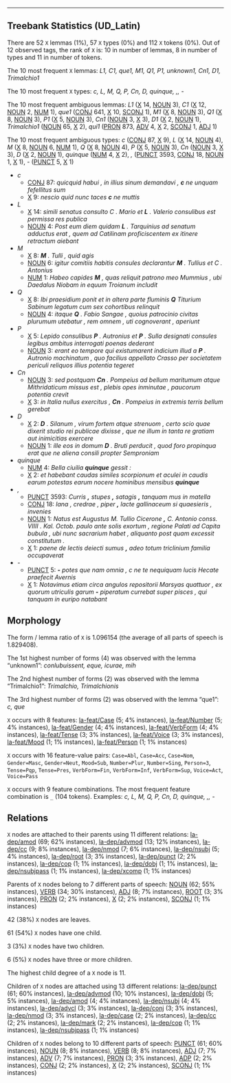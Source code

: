 

--------------------------------------------------------------------------------

## Treebank Statistics (UD_Latin)

There are 52 `X` lemmas (1%), 57 `X` types (0%) and 112 `X` tokens (0%).
Out of 12 observed tags, the rank of `X` is: 10 in number of lemmas, 8 in number of types and 11 in number of tokens.

The 10 most frequent `X` lemmas: _L1, C1, que1, M1, Q1, P1, unknown1, Cn1, D1, Trimalchio1_

The 10 most frequent `X` types:  _c, L, M, Q, P, Cn, D, quinque, ,, -_

The 10 most frequent ambiguous lemmas: _L1_ ([X]() 14, [NOUN]() 3), _C1_ ([X]() 12, [NOUN]() 2, [NUM]() 1), _que1_ ([CONJ]() 641, [X]() 10, [SCONJ]() 1), _M1_ ([X]() 8, [NOUN]() 3), _Q1_ ([X]() 8, [NOUN]() 3), _P1_ ([X]() 5, [NOUN]() 3), _Cn1_ ([NOUN]() 3, [X]() 3), _D1_ ([X]() 2, [NOUN]() 1), _Trimalchio1_ ([NOUN]() 65, [X]() 2), _qui1_ ([PRON]() 873, [ADV]() 4, [X]() 2, [SCONJ]() 1, [ADJ]() 1)

The 10 most frequent ambiguous types:  _c_ ([CONJ]() 87, [X]() 9), _L_ ([X]() 14, [NOUN]() 4), _M_ ([X]() 8, [NOUN]() 6, [NUM]() 1), _Q_ ([X]() 8, [NOUN]() 4), _P_ ([X]() 5, [NOUN]() 3), _Cn_ ([NOUN]() 3, [X]() 3), _D_ ([X]() 2, [NOUN]() 1), _quinque_ ([NUM]() 4, [X]() 2), _,_ ([PUNCT]() 3593, [CONJ]() 18, [NOUN]() 1, [X]() 1), _-_ ([PUNCT]() 5, [X]() 1)


* _c_
  * [CONJ]() 87: _quicquid habui , in illius sinum demandavi , <b>c</b> ne unquam fefellitus sum_
  * [X]() 9: _nescio quid nunc taces <b>c</b> ne muttis_
* _L_
  * [X]() 14: _simili senatus consulto C . Mario et <b>L</b> . Valerio consulibus est permissa res publica_
  * [NOUN]() 4: _Post eum diem quidam <b>L</b> . Tarquinius ad senatum adductus erat , quem ad Catilinam proficiscentem ex itinere retractum aiebant_
* _M_
  * [X]() 8: _<b>M</b> . Tulli , quid agis_
  * [NOUN]() 6: _igitur comitiis habitis consules declarantur <b>M</b> . Tullius et C . Antonius_
  * [NUM]() 1: _Habeo capides <b>M</b> , quas reliquit patrono meo Mummius , ubi Daedalus Niobam in equum Troianum includit_
* _Q_
  * [X]() 8: _Ibi praesidium ponit et in altera parte fluminis <b>Q</b> Titurium Sabinum legatum cum sex cohortibus relinquit_
  * [NOUN]() 4: _itaque <b>Q</b> . Fabio Sangae , quoius patrocinio civitas plurumum utebatur , rem omnem , uti cognoverant , aperiunt_
* _P_
  * [X]() 5: _Lepido consulibus <b>P</b> . Autronius et <b>P</b> . Sulla designati consules legibus ambitus interrogati poenas dederant_
  * [NOUN]() 3: _erant eo tempore qui existumarent indicium illud a <b>P</b> . Autronio machinatum , quo facilius appellato Crasso per societatem periculi reliquos illius potentia tegeret_
* _Cn_
  * [NOUN]() 3: _sed postquam <b>Cn</b> . Pompeius ad bellum maritumum atque Mithridaticum missus est , plebis opes inminutae , paucorum potentia crevit_
  * [X]() 3: _in Italia nullus exercitus , <b>Cn</b> . Pompeius in extremis terris bellum gerebat_
* _D_
  * [X]() 2: _<b>D</b> . Silanum , virum fortem atque strenuom , certo scio quae dixerit studio rei publicae dixisse , que ne illum in tanta re gratiam aut inimicitias exercere_
  * [NOUN]() 1: _ille eos in domum <b>D</b> . Bruti perducit , quod foro propinqua erat que ne aliena consili propter Semproniam_
* _quinque_
  * [NUM]() 4: _Bella ciuilia <b>quinque</b> gessit :_
  * [X]() 2: _et habebant caudas similes scorpionum et aculei in caudis earum potestas earum nocere hominibus mensibus <b>quinque</b>_
* _,_
  * [PUNCT]() 3593: _Curris <b>,</b> stupes <b>,</b> satagis <b>,</b> tanquam mus in matella_
  * [CONJ]() 18: _lana , credrae , piper <b>,</b> lacte gallinaceum si quaesieris , invenies_
  * [NOUN]() 1: _Natus est Augustus M. Tullio Cicerone <b>,</b> C. Antonio conss. VIIII . Kal. Octob. paulo ante solis exortum , regione Palati ad Capita bubula , ubi nunc sacrarium habet , aliquanto post quam excessit constitutum ._
  * [X]() 1: _paene de lectis deiecti sumus <b>,</b> adeo totum triclinium familia occupaverat_
* _-_
  * [PUNCT]() 5: _<b>-</b> potes que nam omnia , c ne te nequiquam lucis Hecate praefecit Avernis_
  * [X]() 1: _Notavimus etiam circa angulos repositorii Marsyas quattuor , ex quorum utriculis garum <b>-</b> piperatum currebat super pisces , qui tanquam in euripo natabant_

## Morphology

The form / lemma ratio of `X` is 1.096154 (the average of all parts of speech is 1.829408).

The 1st highest number of forms (4) was observed with the lemma “unknown1”: _conlubuissent, eque, icurae, mih_

The 2nd highest number of forms (2) was observed with the lemma “Trimalchio1”: _Trimalchio, Trimalchionis_

The 3rd highest number of forms (2) was observed with the lemma “que1”: _c, que_

`X` occurs with 8 features: [la-feat/Case]() (5; 4% instances), [la-feat/Number]() (5; 4% instances), [la-feat/Gender]() (4; 4% instances), [la-feat/VerbForm]() (4; 4% instances), [la-feat/Tense]() (3; 3% instances), [la-feat/Voice]() (3; 3% instances), [la-feat/Mood]() (1; 1% instances), [la-feat/Person]() (1; 1% instances)

`X` occurs with 16 feature-value pairs: `Case=Abl`, `Case=Acc`, `Case=Nom`, `Gender=Masc`, `Gender=Neut`, `Mood=Sub`, `Number=Plur`, `Number=Sing`, `Person=3`, `Tense=Pqp`, `Tense=Pres`, `VerbForm=Fin`, `VerbForm=Inf`, `VerbForm=Sup`, `Voice=Act`, `Voice=Pass`

`X` occurs with 9 feature combinations.
The most frequent feature combination is `_` (104 tokens).
Examples: _c, L, M, Q, P, Cn, D, quinque, ,, -_


## Relations

`X` nodes are attached to their parents using 11 different relations: [la-dep/amod]() (69; 62% instances), [la-dep/advmod]() (13; 12% instances), [la-dep/cc]() (9; 8% instances), [la-dep/nmod]() (7; 6% instances), [la-dep/nsubj]() (5; 4% instances), [la-dep/root]() (3; 3% instances), [la-dep/punct]() (2; 2% instances), [la-dep/cop]() (1; 1% instances), [la-dep/dobj]() (1; 1% instances), [la-dep/nsubjpass]() (1; 1% instances), [la-dep/xcomp]() (1; 1% instances)

Parents of `X` nodes belong to 7 different parts of speech: [NOUN]() (62; 55% instances), [VERB]() (34; 30% instances), [ADJ]() (8; 7% instances), [ROOT]() (3; 3% instances), [PRON]() (2; 2% instances), [X]() (2; 2% instances), [SCONJ]() (1; 1% instances)

42 (38%) `X` nodes are leaves.

61 (54%) `X` nodes have one child.

3 (3%) `X` nodes have two children.

6 (5%) `X` nodes have three or more children.

The highest child degree of a `X` node is 11.

Children of `X` nodes are attached using 13 different relations: [la-dep/punct]() (61; 60% instances), [la-dep/advmod]() (10; 10% instances), [la-dep/dobj]() (5; 5% instances), [la-dep/amod]() (4; 4% instances), [la-dep/nsubj]() (4; 4% instances), [la-dep/advcl]() (3; 3% instances), [la-dep/conj]() (3; 3% instances), [la-dep/nmod]() (3; 3% instances), [la-dep/case]() (2; 2% instances), [la-dep/cc]() (2; 2% instances), [la-dep/mark]() (2; 2% instances), [la-dep/cop]() (1; 1% instances), [la-dep/nsubjpass]() (1; 1% instances)

Children of `X` nodes belong to 10 different parts of speech: [PUNCT]() (61; 60% instances), [NOUN]() (8; 8% instances), [VERB]() (8; 8% instances), [ADJ]() (7; 7% instances), [ADV]() (7; 7% instances), [PRON]() (3; 3% instances), [ADP]() (2; 2% instances), [CONJ]() (2; 2% instances), [X]() (2; 2% instances), [SCONJ]() (1; 1% instances)

